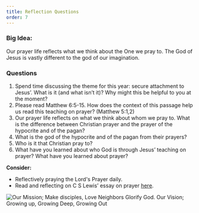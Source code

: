 ```yaml
---
title: Reflection Questions
order: 7
---
```


### Big Idea: 
Our prayer life reflects what we think about the One we pray to. The God of Jesus is vastly different to the god of our imagination. 

### Questions
1. Spend time discussing the theme for this year: secure attachment to Jesus’. 
What is it (and what isn’t it)? Why might this be helpful to you at the moment?  
2. Please read Matthew 6:5-15. 
How does the context of this passage help us read this teaching on prayer? (Matthew 5:1,2) 
3. Our prayer life reflects on what we think about whom we pray to. 
What is the difference between Christian prayer and the prayer of the hypocrite and of the pagan? 
4. What is the god of the hypocrite and of the pagan from their prayers? 
5. Who is it that Christian pray to? 
6. What have you learned about who God is through Jesus’ teaching on prayer? What have you learned about prayer? 

**Consider:**
- Reflectively praying the Lord's Prayer daily.
- Read and reflecting on C S Lewis’ essay on prayer [here](https://inchristus.com/wp-content/uploads/2011/05/efficacy-of-prayer-cslewis.pdf).


![Our Mission; Make disciples, Love Neighbors Glorify God. Our Vision; Growing up, Growing Deep, Growing Out](https://raw.githubusercontent.com/stgeorgeshurstville/bulletin/main/images/upload.JPG)
